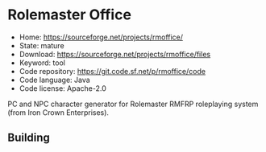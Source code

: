 # Rolemaster Office

- Home: https://sourceforge.net/projects/rmoffice/
- State: mature
- Download: https://sourceforge.net/projects/rmoffice/files
- Keyword: tool
- Code repository: https://git.code.sf.net/p/rmoffice/code
- Code language: Java
- Code license: Apache-2.0

PC and NPC character generator for Rolemaster RMFRP roleplaying system (from Iron Crown Enterprises).

## Building
